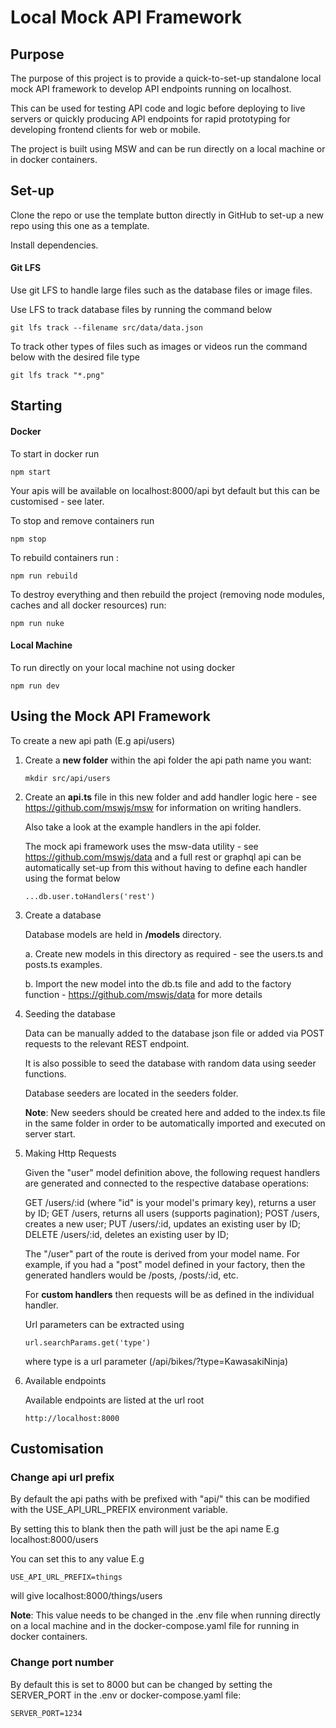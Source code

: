# Local Mock API Framework

## Purpose

The purpose of this project is to provide a quick-to-set-up standalone local mock API framework to develop API endpoints running on localhost.

This can be used for testing API code and logic before deploying to live servers or quickly producing API endpoints for rapid prototyping for developing frontend clients for web or mobile.

The project is built using MSW and can be run directly on a local machine or in docker containers.

## Set-up

Clone the repo or use the template button directly in GitHub to set-up a new repo using this one as a template.

Install dependencies.

#### Git LFS

Use git LFS to handle large files such as the database files or image files.

Use LFS to track database files by running the command below

```
git lfs track --filename src/data/data.json
```

To track other types of files such as images or videos run the command below with the desired file type

```
git lfs track "*.png"
```

## Starting

#### Docker

To start in docker run

```
npm start
```

Your apis will be available on localhost:8000/api byt default but this can be customised - see later.

To stop and remove containers run

```
npm stop
```

To rebuild containers run :

```
npm run rebuild
```

To destroy everything and then rebuild the project (removing node modules, caches and all docker resources) run:

```
npm run nuke
```

#### Local Machine

To run directly on your local machine not using docker

```
npm run dev

```

## Using the Mock API Framework

To create a new api path (E.g api/users)

1. Create a **new folder** within the api folder the api path name you want:

    ```
    mkdir src/api/users
    ```

2. Create an **api.ts** file in this new folder and add handler logic here - see https://github.com/mswjs/msw for information on writing handlers.

    Also take a look at the example handlers in the api folder.

    The mock api framework uses the msw-data utility - see https://github.com/mswjs/data and a full rest or graphql api can be automatically set-up from this without having to define each handler using the format below

    ```
    ...db.user.toHandlers('rest')
    ```

3. Create a database

    Database models are held in **/models** directory.

    a. Create new models in this directory as required - see the users.ts and posts.ts examples.

    b. Import the new model into the db.ts file and add to the factory function - https://github.com/mswjs/data for more details

4. Seeding the database

    Data can be manually added to the database json file or added via POST requests to the relevant REST endpoint.

    It is also possible to seed the database with random data using seeder functions.

    Database seeders are located in the seeders folder.

    **Note**: New seeders should be created here and added to the index.ts file in the same folder in order to be automatically imported and executed on server start.

5. Making Http Requests

    Given the "user" model definition above, the following request handlers are generated and connected to the respective database operations:

    GET /users/:id (where "id" is your model's primary key), returns a user by ID;
    GET /users, returns all users (supports pagination);
    POST /users, creates a new user;
    PUT /users/:id, updates an existing user by ID;
    DELETE /users/:id, deletes an existing user by ID;

    The "/user" part of the route is derived from your model name. For example, if you had a "post" model defined in your factory, then the generated handlers would be /posts, /posts/:id, etc.

    For **custom handlers** then requests will be as defined in the individual handler.

    Url parameters can be extracted using

    ```
    url.searchParams.get('type')
    ```

    where type is a url parameter (/api/bikes/?type=KawasakiNinja)

6. Available endpoints

    Available endpoints are listed at the url root

    ```
    http://localhost:8000
    ```

## Customisation

### Change api url prefix

By default the api paths with be prefixed with "api/" this can be modified with the
USE_API_URL_PREFIX environment variable.

By setting this to blank then the path will just be the api name E.g localhost:8000/users

You can set this to any value E.g

```
USE_API_URL_PREFIX=things
```

will give localhost:8000/things/users

**Note**: This value needs to be changed in the .env file when running directly on a local machine and in the docker-compose.yaml file for running in docker containers.

### Change port number

By default this is set to 8000 but can be changed by setting the SERVER_PORT in the .env or docker-compose.yaml file:

```
SERVER_PORT=1234
```
